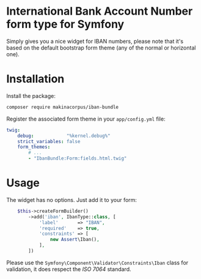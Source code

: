 # International Bank Account Number form type for Symfony

Simply gives you a nice widget for IBAN numbers, please note that it's based on
the default bootstrap form theme (any of the normal or horizontal one).

# Installation

Install the package:

```sh
composer require makinacorpus/iban-bundle
```

Register the associated form theme in your ``app/config.yml`` file:

```yaml
twig:
    debug:            "%kernel.debug%"
    strict_variables: false
    form_themes:
        # ...
        - "IbanBundle:Form:fields.html.twig"
```

# Usage

The widget has no options. Just add it to your form:

```php
    $this->createFormBuilder()
        ->add('iban', IbanType::class, [
            'label'       => "IBAN",
            'required'    => true,
            'constraints' => [
                new Assert\Iban(),
            ],
        ])
```

Please use the ``Symfony\Component\Validator\Constraints\Iban`` class for
validation, it does respect the *ISO 7064* standard.
